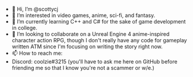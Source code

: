 - 👋 Hi, I’m @scottycj
- 👀 I’m interested in video games, anime, sci-fi, and fantasy.
- 🌱 I’m currently learning C++ and C# for the sake of game development in college.
- 💞️ I’m looking to collaborate on a Unreal Engine 4 anime-inspired character action RPG, though I don't really have any code for gameplay written ATM since I'm focusing on writing the story right now.
- 📫 How to reach me:
- Discord: coolzie#3215 (you'll have to ask me here on GitHub before friending me so that I know you're not a scammer or w/e.)

<!---
scottycj/scottycj is a ✨ special ✨ repository because its `README.md` (this file) appears on your GitHub profile.
You can click the Preview link to take a look at your changes.
--->
